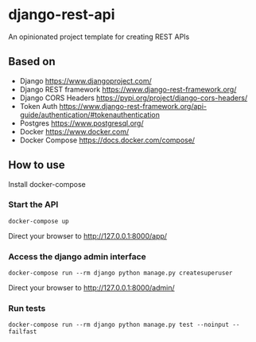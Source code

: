 # django-rest-api

An opinionated project template for creating REST APIs

## Based on

 - Django https://www.djangoproject.com/
 - Django REST framework https://www.django-rest-framework.org/
 - Django CORS Headers https://pypi.org/project/django-cors-headers/
 - Token Auth https://www.django-rest-framework.org/api-guide/authentication/#tokenauthentication
 - Postgres https://www.postgresql.org/
 - Docker https://www.docker.com/
 - Docker Compose https://docs.docker.com/compose/

## How to use

Install docker-compose

### Start the API

```shell
docker-compose up
```

Direct your browser to http://127.0.0.1:8000/app/

### Access the django admin interface

```shell
docker-compose run --rm django python manage.py createsuperuser
```

Direct your browser to http://127.0.0.1:8000/admin/

### Run tests

```shell
docker-compose run --rm django python manage.py test --noinput --failfast
```
